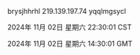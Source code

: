 brysjhhrhl 219.139.197.74 yqqlmgsycl

2024年 11月 02日 星期六 22:30:01 CST

2024年 11月 02日 星期六 14:30:01 GMT
